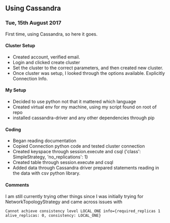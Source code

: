 ## Using Cassandra

### Tue, 15th August 2017

First time, using Cassandra, so here it goes.

#### Cluster Setup
* Created account, verified email.
* Login and clicked create cluster
* Set the cluster to the correct parameters, and then created new cluster.
* Once cluster was setup, I looked through the options available. Explicitly Connection Info.

#### My Setup
* Decided to use python not that it mattered which language
* Created virtual env for my machine, using my script found on root of repo
* installed cassandra-driver and any other dependencies through pip

#### Coding
* Began reading documentation
* Copied Connection python code and tested cluster connection
* Created keyspace through session.execute and csql {'class': SimpleStrategy, 'no_replications': 1}
* Created table through session.execute and csql
* Added data through Cassandra driver prepared statements reading in the data with csv python library.

#### Comments
I am still currently trying other things since I was initially trying for NetworkTopologyStrategy and came across issues with 

```
Cannot achieve consistency level LOCAL_ONE info={required_replicas 1 alive_replicas: 0, consistency: LOCAL_ONE}
```
